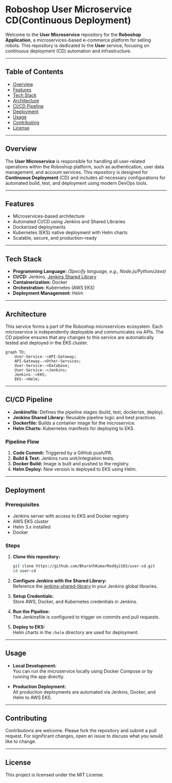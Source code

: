 # Roboshop User Microservice CD(Continuous Deployment)

Welcome to the **User Microservice** repository for the **Roboshop Application**, a microservices-based e-commerce platform for selling robots. This repository is dedicated to the **User** service, focusing on continuous deployment (CD) automation and infrastructure.

---

## Table of Contents

- [Overview](#overview)
- [Features](#features)
- [Tech Stack](#tech-stack)
- [Architecture](#architecture)
- [CI/CD Pipeline](#cicd-pipeline)
- [Deployment](#deployment)
- [Usage](#usage)
- [Contributing](#contributing)
- [License](#license)

---

## Overview

The **User Microservice** is responsible for handling all user-related operations within the Roboshop platform, such as authentication, user data management, and account services. This repository is designed for **Continuous Deployment** (CD) and includes all necessary configurations for automated build, test, and deployment using modern DevOps tools.

---

## Features

- Microservices-based architecture
- Automated CI/CD using Jenkins and Shared Libraries
- Dockerized deployments
- Kubernetes (EKS) native deployment with Helm charts
- Scalable, secure, and production-ready

---

## Tech Stack

- **Programming Language:** *(Specify language, e.g., Node.js/Python/Java)*
- **CI/CD:** Jenkins, [Jenkins Shared Library](https://github.com/BharathKumarReddy2103/jenkins-shared-library)
- **Containerization:** Docker
- **Orchestration:** Kubernetes (AWS EKS)
- **Deployment Management:** Helm

---

## Architecture

This service forms a part of the Roboshop microservices ecosystem. Each microservice is independently deployable and communicates via APIs. The CD pipeline ensures that any changes to this service are automatically tested and deployed in the EKS cluster.

```mermaid
graph TD;
    User-Service-->API-Gateway;
    API-Gateway-->Other-Services;
    User-Service-->Database;
    User-Service-->Jenkins;
    Jenkins-->EKS;
    EKS-->Helm;
```

---

## CI/CD Pipeline

- **Jenkinsfile:** Defines the pipeline stages (build, test, dockerize, deploy).
- **Jenkins Shared Library:** Reusable pipeline logic and best practices.
- **Dockerfile:** Builds a container image for the microservice.
- **Helm Charts:** Kubernetes manifests for deploying to EKS.

### Pipeline Flow

1. **Code Commit:** Triggered by a GitHub push/PR.
2. **Build & Test:** Jenkins runs unit/integration tests.
3. **Docker Build:** Image is built and pushed to the registry.
4. **Helm Deploy:** New version is deployed to EKS using Helm.

---

## Deployment

### Prerequisites

- Jenkins server with access to EKS and Docker registry
- AWS EKS cluster
- Helm 3.x installed
- Docker

### Steps

1. **Clone this repository:**
    ```bash
    git clone https://github.com/BharathKumarReddy2103/user-cd.git
    cd user-cd
    ```
2. **Configure Jenkins with the Shared Library:**  
   Reference the [jenkins-shared-library](https://github.com/BharathKumarReddy2103/jenkins-shared-library) in your Jenkins global libraries.

3. **Setup Credentials:**  
   Store AWS, Docker, and Kubernetes credentials in Jenkins.

4. **Run the Pipeline:**  
   The Jenkinsfile is configured to trigger on commits and pull requests.

5. **Deploy to EKS:**  
   Helm charts in the `/helm` directory are used for deployment.

---

## Usage

- **Local Development:**  
  You can run the microservice locally using Docker Compose or by running the app directly.

- **Production Deployment:**  
  All production deployments are automated via Jenkins, Docker, and Helm to AWS EKS.

---

## Contributing

Contributions are welcome. Please fork the repository and submit a pull request. For significant changes, open an issue to discuss what you would like to change.

---

## License

This project is licensed under the MIT License.
